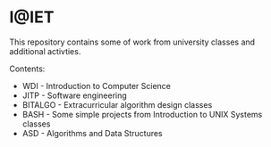 I@IET
====
This repository contains some of work from university classes and additional activties.

Contents:
* WDI - Introduction to Computer Science
* JITP - Software engineering
* BITALGO - Extracurricular algorithm design classes
* BASH - Some simple projects from Introduction to UNIX Systems classes
* ASD - Algorithms and Data Structures

